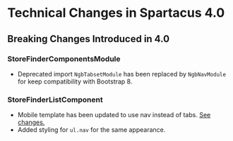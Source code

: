 # Technical Changes in Spartacus 4.0

## Breaking Changes Introduced in 4.0

### StoreFinderComponentsModule
-  Deprecated import `NgbTabsetModule` has been replaced by `NgbNavModule` for keep compatibility with Bootstrap 8.

### StoreFinderListComponent
- Mobile template has been updated to use nav instead of tabs. [See changes.](https://github.com/SAP/spartacus/pull/12398/files#diff-1db586698a503ea500917fe4d734f84d0729f585aa7c4b56705d9171a38e7f55L64-L120)  
- Added styling for `ul.nav` for the same appearance.
  
